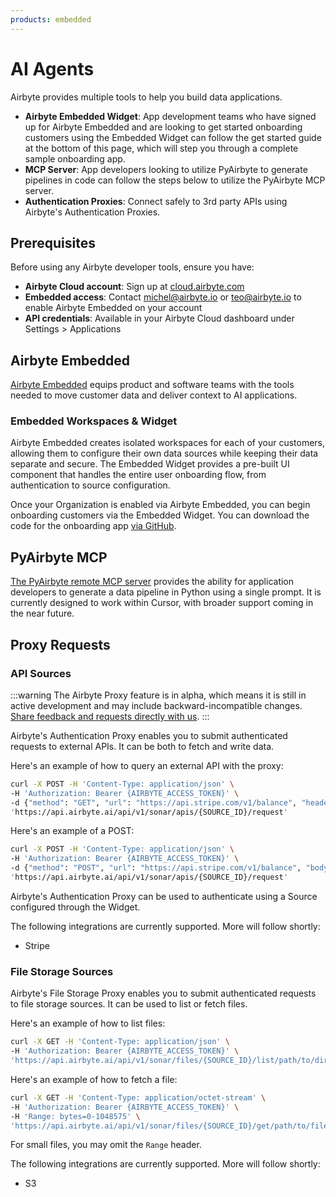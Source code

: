 ```yaml
---
products: embedded
---
```


# AI Agents
Airbyte provides multiple tools to help you build data applications.

- **Airbyte Embedded Widget**: App development teams who have signed up for Airbyte Embedded and are looking to get started onboarding customers using the Embedded Widget can follow the get started guide at the bottom of this page, which will step you through a complete sample onboarding app.
- **MCP Server**: App developers looking to utilize PyAirbyte to generate pipelines in code can follow the steps below to utilize the PyAirbyte MCP server. 
- **Authentication Proxies**: Connect safely to 3rd party APIs using Airbyte's Authentication Proxies.


## Prerequisites

Before using any Airbyte developer tools, ensure you have:

- **Airbyte Cloud account**: Sign up at [cloud.airbyte.com](https://cloud.airbyte.com)
- **Embedded access**: Contact michel@airbyte.io or teo@airbyte.io to enable Airbyte Embedded on your account
- **API credentials**: Available in your Airbyte Cloud dashboard under Settings > Applications

## Airbyte Embedded

[Airbyte Embedded](https://airbyte.com/embedded) equips product and software teams with the tools needed to move customer data and deliver context to AI applications.

### Embedded Workspaces & Widget

Airbyte Embedded creates isolated workspaces for each of your customers, allowing them to configure their own data sources while keeping their data separate and secure. The Embedded Widget provides a pre-built UI component that handles the entire user onboarding flow, from authentication to source configuration.

Once your Organization is enabled via Airbyte Embedded, you can begin onboarding customers via the Embedded Widget. You can download the code for the onboarding app [via GitHub](https://github.com/airbytehq/embedded-demoapp).


## PyAirbyte MCP

[The PyAirbyte remote MCP server](./pyairbyte-mcp/README.md) provides the ability for application developers to generate a data pipeline in Python using a single prompt. It is currently designed to work within Cursor, with broader support coming in the near future.

## Proxy Requests

### API Sources
:::warning
The Airbyte Proxy feature is in alpha, which means it is still in active development and may include backward-incompatible changes. [Share feedback and requests directly with us](mailto:sonar@airbyte.io).
:::

Airbyte's Authentication Proxy enables you to submit authenticated requests to external APIs. It can be both to fetch and write data.

Here's an example of how to query an external API with the proxy:

```bash
curl -X POST -H 'Content-Type: application/json' \
-H 'Authorization: Bearer {AIRBYTE_ACCESS_TOKEN}' \
-d {"method": "GET", "url": "https://api.stripe.com/v1/balance", "headers": {"additional_header_key": "value"}}' \
'https://api.airbyte.ai/api/v1/sonar/apis/{SOURCE_ID}/request'
```

Here's an example of a POST:

```bash
curl -X POST -H 'Content-Type: application/json' \
-H 'Authorization: Bearer {AIRBYTE_ACCESS_TOKEN}' \
-d {"method": "POST", "url": "https://api.stripe.com/v1/balance", "body": {"key": "value"}}' \
'https://api.airbyte.ai/api/v1/sonar/apis/{SOURCE_ID}/request'
```

Airbyte's Authentication Proxy can be used to authenticate using a Source configured through the Widget.

The following integrations are currently supported. More will follow shortly:
- Stripe

### File Storage Sources

Airbyte's File Storage Proxy enables you to submit authenticated requests to file storage sources. It can be used to list or fetch files.

Here's an example of how to list files:
```bash
curl -X GET -H 'Content-Type: application/json' \
-H 'Authorization: Bearer {AIRBYTE_ACCESS_TOKEN}' \
'https://api.airbyte.ai/api/v1/sonar/files/{SOURCE_ID}/list/path/to/directory/or/file/prefix'
```

Here's an example of how to fetch a file:
```bash
curl -X GET -H 'Content-Type: application/octet-stream' \
-H 'Authorization: Bearer {AIRBYTE_ACCESS_TOKEN}' \
-H 'Range: bytes=0-1048575' \
'https://api.airbyte.ai/api/v1/sonar/files/{SOURCE_ID}/get/path/to/file'
```

For small files, you may omit the `Range` header.

The following integrations are currently supported. More will follow shortly:
- S3
